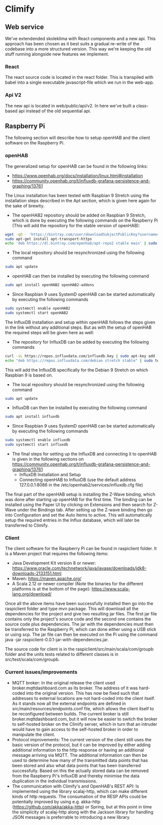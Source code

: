 # Climify

## Web service
We've extendended skoleklima with React components and a new api. This approach has been chosen as it best suits a gradual re-write of the codebase into a more structured version. This way we're keeping the old stuff running alongside new features we implement.

### React
The react source code is located in the react folder. This is transpiled with babel into a single executable javascript-file which we run in the web-app.

### Api V2
The new api is located in web/public/api/v2. In here we've built a class-based api instead of the old sequential api.

## Raspberry Pi
The following section will describe how to setup openHAB and the client software on the Raspberry Pi.

### openHAB
The generalized setup for openHAB can be found in the following links:
- https://www.openhab.org/docs/installation/linux.html#installation
- https://community.openhab.org/t/influxdb-grafana-persistence-and-graphing/13761

The Linux installation has been tested with Raspbian 9 Stretch using the installation steps described in the Apt section, which is given here again for the sake of brewity. 
- The openHAB2 repository should be added on Raspbian 9 Stretch, which is done by executing the following commands on the Raspberry Pi (This will add the repository for the stable version of openHAB):
```bash
wget -qO - 'https://bintray.com/user/downloadSubjectPublicKey?username=openhab' | sudo apt-key add -
sudo apt-get install apt-transport-https
echo 'deb https://dl.bintray.com/openhab/apt-repo2 stable main' | sudo tee /etc/apt/sources.list.d/openhab2.list
```
- The local repository should be resynchronized using the following command
```bash
sudo apt update
```
- openHAB can then be installed by executing the following command
```bash
sudo apt install openHAB2 openHAB2-addons
```
- Since Raspbian 9 uses SystemD openHAB can be started automatically by executing the following commands
```bash
sudo systemctl enable openHAB2
sudo systemctl start openHAB2
```

The InfluxDB installation and setup within openHAB follows the steps given in the link without any additional steps. But as with the setup of openHAB the required steps will be given here as well:
- The repository for InfluxDB can be added by executing the following commands
```bash
curl -sL https://repos.influxdata.com/influxdb.key | sudo apt-key add -
echo "deb https://repos.influxdata.com/debian stretch stable" | sudo tee /etc/apt/sources.list.d/influxdb.list
```
This will add the InfluxDB specifically for the Debian 9 Stretch on which Raspbian 9 is based on.
- The local repository should be resynchronized using the following command
```bash
sudo apt update
```
- InfluxDB can then be installed by executing the following command
```bash
sudo apt install influxdb
```
- Since Raspbian 9 uses SystemD openHAB can be started automatically by executing the following commands
```bash
sudo systemctl enable influxdb
sudo systemctl start influxdb
```
- The final steps for setting up the InfluxDB and connecting it to openHAB is given in the following sections on https://community.openhab.org/t/influxdb-grafana-persistence-and-graphing/13761
  - InfluxDB Installation and Setup
  - Connecting openHAB to InfluxDB (use the default address 127.0.0.1:8086 in the /etc/openhab2/services/influxdb.cfg file)

The final part of the openHAB setup is installing the Z-Wave binding, which was done after starting up openHAB for the first time. The binding can be installed using the Paper UI by clicking on Extensions and then search for Z-Wave under the Bindings tab.
After setting up the Z-wave binding then go into Configuration and set the Auto Items to active. This will automatically setup the required entries in the Influx database, which will later be transferred to Climify.

### Client
The client software for the Raspberry Pi can be found in raspiclient folder. It is a Maven project that requires the following items:
- Java Development Kit version 8 or newer: https://www.oracle.com/technetwork/java/javase/downloads/jdk8-downloads-2133151.html
- Maven: https://maven.apache.org/
- A Scala 2.12 or newer compiler (Note the binaries for the different platforms is at the bottom of the page): https://www.scala-lang.org/download/

Once all the above items have been successfully installed then go into the raspiclient folder and type mvn package. This will download all the dependencies for the project and give two resulting jar files. The first jar file contains only the project's source code and the second one contains the source code plus dependencies.
The jar with the dependencies must then be transferred to the Raspberry Pi, which can done either using a USB stick or using scp. The jar file can then be executed on the Pi using the command java -jar raspiclient-0.0.1-jar-with-dependencies.jar.

The source code for client is in the raspiclient/src/main/scala/com/groupb folder and the units tests related to different classes is in src/test/scala/com/groupb.

### Current issues/improvements
- MQTT broker: In the original release the client used broker.mqttdashboard.com as its broker. The address of it was hard-coded into the original version. This has now be fixed such that addresses to external locations are not hard-coded into the client itself. As it stands now all the external endpoints are defined in src/main/resources/endpoints.conf file, which allows the client itself to be reconfigured between builds. The current broker is still broker.mqttdashboard.com, but it will now be easier to switch the broker to self-hosted broker on the Climify server, which in turn that an intruder would have to gain access to the self-hosted broker in order to manipulate the client.
- Protocol improvements: The current version of the client still uses the basic version of the protocol, but it can be improved by either adding additional information to the http response or having an additional message arriving via MQTT. The additional information can then be used to determine how many of the transmitted data points that has been stored and also what data points that has been transferred successfully. Based on this the actually stored data can be removed from the Raspberry Pi's InfluxDB and thereby minimise the data duplication in the individual transmissions.
- The communication with Climify's and OpenHAB's REST API: Is implemented using the library scalaj-http, which can make different kinds of http requests. The consumation of the RESP APIs could be potentially improved by using e.g. akka-http (https://github.com/akka/akka-http) or Spring, but at this point in time the simplicity of scalaj-http along with the Jackson library for handling JSON messages is preferrable to introducing a new library.

